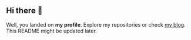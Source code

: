 ## Hi there 👋

Well, you landed on **my profile**. Explore my repositories or check [my blog](https://rindoffblog.blogspot.com/?m=1). This README might be updated later.
